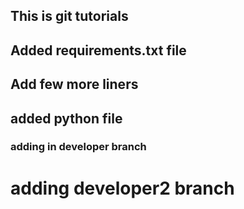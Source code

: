 ## This is git tutorials
## 
## Added requirements.txt file

## Add few more liners
## added python file

### adding in developer branch
# adding developer2 branch